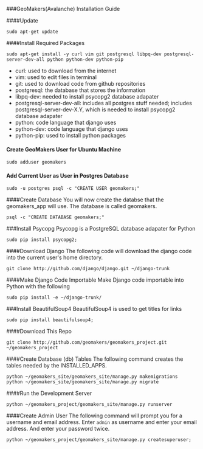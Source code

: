 ###GeoMakers(Avalanche) Installation Guide

####Update
```
sudo apt-get update
```

####Install Required Packages
```
sudo apt-get install -y curl vim git postgresql libpq-dev postgresql-server-dev-all python python-dev python-pip
```
* curl: used to download from the internet
* vim: used to edit files in terminal
* git: used to download code from github repositories
* postgresql: the database that stores the information
* libpq-dev: needed to install psycopg2 database adapater
* postgresql-server-dev-all: includes all postgres stuff needed; includes postgresql-server-dev-X.Y, which is needed to install psycopg2 database adapater
* python: code language that django uses
* python-dev: code language that django uses
* python-pip: used to install python packages

#### Create GeoMakers User for Ubuntu Machine
```
sudo adduser geomakers
```

#### Add Current User as User in Postgres Database
```
sudo -u postgres psql -c "CREATE USER geomakers;"
```

####Create Database
You will now create the databse that the geomakers_app will use.  The database is called geomakers.
```
psql -c "CREATE DATABASE geomakers;"
```

###Install Psycopg
Psycopg is a PostgreSQL database adapater for Python
```
sudo pip install psycopg2;
```

####Download Django
The following code will download the django code into the current user's home directory. 
```
git clone http://github.com/django/django.git ~/django-trunk
```

####Make Django Code Importable
Make Django code importable into Python with the following
```
sudo pip install -e ~/django-trunk/
```

###Install BeautifulSoup4
BeautifulSoup4 is used to get titles for links
```
sudo pip install beautifulsoup4;
```

####Download This Repo
```
git clone http://github.com/geomakers/geomakers_project.git ~/geomakers_project
```

####Create Database (db) Tables
The following command creates the tables needed by the INSTALLED_APPS.
```
python ~/geomakers_site/geomakers_site/manage.py makemigrations
python ~/geomakers_site/geomakers_site/manage.py migrate
```

####Run the Development Server
```
python ~/geomakers_project/geomakers_site/manage.py runserver
```

####Create Admin User
The following command will prompt you for a username and email address.
Enter ```admin``` as username and enter your email address.
And enter your password twice.
```
python ~/geomakers_project/geomakers_site/manage.py createsuperuser;
```
